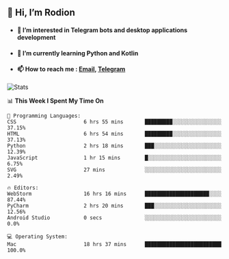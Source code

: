 ## 👋 Hi, I’m Rodion
- #### 👀 I’m interested in Telegram bots and desktop applications development
- #### 🌱 I’m currently learning Python and Kotlin
- #### 📫 How to reach me : [Email](mailto:me@lavn.ml), [Telegram](https://t.me/fast_geek)

![Stats](https://github-readme-stats.vercel.app/api?username=fast-geek&show_icons=true&theme=react&hide=issues&count_private=true&layout=compact)


<!--START_SECTION:waka-->
📊 **This Week I Spent My Time On** 

```text
💬 Programming Languages: 
CSS                      6 hrs 55 mins       █████████░░░░░░░░░░░░░░░░   37.15% 
HTML                     6 hrs 54 mins       █████████░░░░░░░░░░░░░░░░   37.13% 
Python                   2 hrs 18 mins       ███░░░░░░░░░░░░░░░░░░░░░░   12.39% 
JavaScript               1 hr 15 mins        █░░░░░░░░░░░░░░░░░░░░░░░░   6.75% 
SVG                      27 mins             ░░░░░░░░░░░░░░░░░░░░░░░░░   2.49%

🔥 Editors: 
WebStorm                 16 hrs 16 mins      █████████████████████░░░░   87.44% 
PyCharm                  2 hrs 20 mins       ███░░░░░░░░░░░░░░░░░░░░░░   12.56% 
Android Studio           0 secs              ░░░░░░░░░░░░░░░░░░░░░░░░░   0.0%

💻 Operating System: 
Mac                      18 hrs 37 mins      █████████████████████████   100.0%

```


<!--END_SECTION:waka-->
